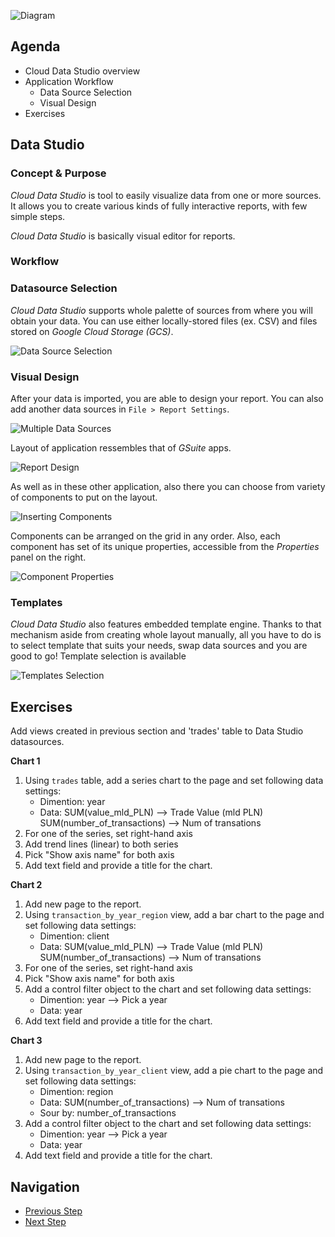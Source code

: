 ![Diagram](https://github.com/gft-academy-pl/gcp-data-analysis-with-bigquery/blob/master/assets/Data%20analysis%20with%20BQ%20-%20diagram%20(part_1).png?raw=true)

## Agenda
* Cloud Data Studio overview
* Application Workflow
    * Data Source Selection
    * Visual Design
* Exercises
## Data Studio

### Concept & Purpose
*Cloud Data Studio* is tool to easily visualize data from one or more sources.
It allows you to create various kinds of fully interactive reports, with few simple steps.

*Cloud Data Studio* is basically visual editor for reports.

### Workflow

### Datasource Selection
*Cloud Data Studio* supports whole palette of sources from where you will obtain your data.
You can use either locally-stored files (ex. CSV) and files stored on *Google Cloud Storage (GCS)*.

![Data Source Selection](https://github.com/gft-academy-pl/gcp-data-analysis-with-bigquery/blob/master/assets/datastudio_data-sources.png)

### Visual Design
After your data is imported, you are able to design your report.
You can also add another data sources in `File > Report Settings`.

![Multiple Data Sources](https://github.com/gft-academy-pl/gcp-data-analysis-with-bigquery/blob/master/assets/datastudio_mutliple-datasources.png)

Layout of application ressembles that of *GSuite* apps.

![Report Design](https://github.com/gft-academy-pl/gcp-data-analysis-with-bigquery/blob/master/assets/datastudio_report-design.png)

As well as in these other application, also there you can choose from variety of components to put on the layout.

![Inserting Components](https://github.com/gft-academy-pl/gcp-data-analysis-with-bigquery/blob/master/assets/datastudio_components.png)

Components can be arranged on the grid in any order. Also, each component has set of its unique properties, accessible from the *Properties* panel on the right.

![Component Properties](https://github.com/gft-academy-pl/gcp-data-analysis-with-bigquery/blob/master/assets/datastudio_properties.png)

### Templates 

*Cloud Data Studio* also features embedded template engine.
Thanks to that mechanism aside from creating whole layout manually, all you have to do is to select template that suits your needs, swap data sources and you are good to go!
Template selection is available
  
![Templates Selection](https://github.com/gft-academy-pl/gcp-data-analysis-with-bigquery/blob/master/assets/datastudio_templates.png)  


## Exercises

Add views created in previous section and 'trades' table to Data Studio datasources.

**Chart 1**
	
1. Using `trades` table, add a series chart to the page and set following data settings:
    * Dimention: year
    * Data: SUM(value_mld_PLN) --> Trade Value (mld PLN)
            SUM(number_of_transactions) --> Num of transations
2. For one of the series, set right-hand axis
3. Add trend lines (linear) to both series
4. Pick "Show axis name" for both axis
5. Add text field and provide a title for the chart.
	
**Chart 2**
1. Add new page to the report.
2. Using `transaction_by_year_region` view, add a bar chart to the page and set following data settings:
    * Dimention: client
    * Data: SUM(value_mld_PLN) --> Trade Value (mld PLN)
            SUM(number_of_transactions) --> Num of transations
3. For one of the series, set right-hand axis
4. Pick "Show axis name" for both axis
5. Add a control filter object to the chart and set following data settings:
    * Dimention: year --> Pick a year
    * Data: year
6. Add text field and provide a title for the chart.

**Chart 3**
1. Add new page to the report.
2. Using `transaction_by_year_client` view, add a pie chart to the page and set following data settings:
    * Dimention: region
    * Data: SUM(number_of_transactions) --> Num of transations
    * Sour by: number_of_transactions
3. Add a control filter object to the chart and set following data settings:
    * Dimention: year --> Pick a year
    * Data: year
4. Add text field and provide a title for the chart.	 

## Navigation

- [Previous Step](./02-bigquery.md)
- [Next Step](./04-dataprep.md)

